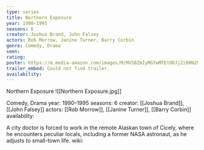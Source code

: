 ```yaml
---
type: series
title: Northern Exposure
year: 1990–1995
seasons: 6
creator: Joshua Brand, John Falsey
actors: Rob Morrow, Janine Turner, Barry Corbin
genre: Comedy, Drama
seen:
rating: 
poster: https://m.media-amazon.com/images/M/MV5BZmIyMGYwMTEtODJjZi00N2NiLWJiMjUtMWQ5MDE3ZTViNDJmXkEyXkFqcGdeQXVyMTA0MTM5NjI2._V1_SX300.jpg
trailer_embed: Could not find trailer.
availability:
---
```

Northern Exposure
![[Northern Exposure.jpg]]

Comedy, Drama
year: 1990–1995
seasons: 6
creator: [[Joshua Brand]], [[John Falsey]]
actors: [[Rob Morrow]], [[Janine Turner]], [[Barry Corbin]]
availability:

A city doctor is forced to work in the remote Alaskan town of Cicely, where he encounters peculiar locals, including a former NASA astronaut, as he adjusts to small-town life.
wiki: 


